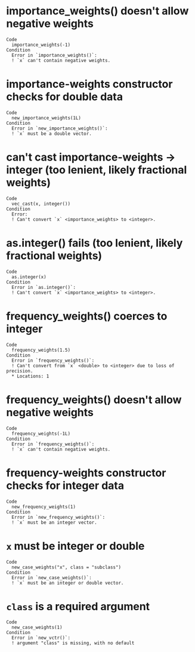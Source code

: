 # importance_weights() doesn't allow negative weights

    Code
      importance_weights(-1)
    Condition
      Error in `importance_weights()`:
      ! `x` can't contain negative weights.

# importance-weights constructor checks for double data

    Code
      new_importance_weights(1L)
    Condition
      Error in `new_importance_weights()`:
      ! `x` must be a double vector.

# can't cast importance-weights -> integer (too lenient, likely fractional weights)

    Code
      vec_cast(x, integer())
    Condition
      Error:
      ! Can't convert `x` <importance_weights> to <integer>.

# as.integer() fails (too lenient, likely fractional weights)

    Code
      as.integer(x)
    Condition
      Error in `as.integer()`:
      ! Can't convert `x` <importance_weights> to <integer>.

# frequency_weights() coerces to integer

    Code
      frequency_weights(1.5)
    Condition
      Error in `frequency_weights()`:
      ! Can't convert from `x` <double> to <integer> due to loss of precision.
      * Locations: 1

# frequency_weights() doesn't allow negative weights

    Code
      frequency_weights(-1L)
    Condition
      Error in `frequency_weights()`:
      ! `x` can't contain negative weights.

# frequency-weights constructor checks for integer data

    Code
      new_frequency_weights(1)
    Condition
      Error in `new_frequency_weights()`:
      ! `x` must be an integer vector.

# `x` must be integer or double

    Code
      new_case_weights("x", class = "subclass")
    Condition
      Error in `new_case_weights()`:
      ! `x` must be an integer or double vector.

# `class` is a required argument

    Code
      new_case_weights(1)
    Condition
      Error in `new_vctr()`:
      ! argument "class" is missing, with no default

